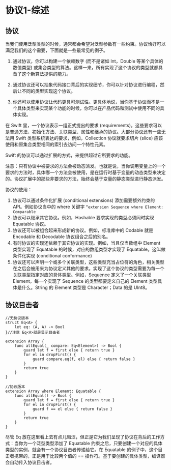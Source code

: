 # 协议1-综述

## 协议

当我们使用泛型类型的时候，通常都会希望对泛型参数有一些约束。协议恰好可以满足我们的这个需要，下面就是一些最常见的例子。

1. 通过协议，你可以构建一个依赖数字 (而不是诸如 Int，Double 等某个具体的数值类型) 或集合类型的算法。这样一来，所有实现了这个协议的类型就都具备了这个新算法提供的能力。

2. 通过协议还可以抽象代码接口背后的实现细节，你可以针对协议进行编程，然后让不同的类型实现这个协议。

3. 你还可以使用协议让代码更具可测试性。更具体地说，当你基于协议而不是一个具体类型来实现某个功能的时候，你可以在产品代码和测试中使用不同的具体实现。

在 Swift 里，一个协议表示一组正式提出的要求 (requirements)。这些要求可以是普通方法、初始化方法、关联类型、属性和继承的协议。大部分协议还有一些无法用 Swift 类型系统表达的要求，例如，Collection 协议就要求切片 (slice) 应该使用和原集合类型相同的索引去访问一个特性元素。

Swift 的协议可以通过扩展的方式，来提供超过它所要求的功能。

注意：只有协议中被要求的方法会被动态派发。也就是说，当你调用变量上的一个要求的方法时，具体哪一个方法会被使用，是在运行时基于变量的动态类型来决定的。协议扩展中的那些非要求的方法，始终会基于变量的静态类型进行静态派发。

协议的使用：
1. 协议可以通过条件化扩展 (conditional extensions) 添加需要额外约束的 API。例如协议当中的 where 关键字 `“extension Sequence where Element: Comparable`
2. 协议可以继承其它协议。例如，Hashable 要求实现的类型必须同时实现 Equatable 协议。
3. 协议还可以被组合起来形成新的协议。例如，标准库中的 Codable 就是 Encodable 和 Decodable 协议组合之后的别名。
4. 有时协议的实现还依赖于其它协议的实现。例如，当且仅当数组中 Element 类型实现了 Equatable 的时候，对应的数组类型才实现了 Equatable。这叫做条件化实现 (conditional conformance)
5. 协议还可以声明一个或多个关联类型，这些类型充当占位符的角色，相关类型在之后会被用来为协议定义其他的要求。实现了这个协议的类型需要为每一个关联类型指定对应的具体类型。例如，Sequence 定义了一个关联类型 Element，每一个实现了 Sequence 的类型都要定义自己的 Element 类型具体是什么。String 的 Element 类型是 Character；Data 的是 UInt8。


## 协议目击者

```
//无协议版本
struct Eq<A> {
	let eq: (A, A) -> Bool
}//注意 Eq<A>就是显示目击者

extension Array {
	func allEqual(_ compare: Eq<Element>) -> Bool {
		guard let f = first else { return true }
		for el in dropFirst() {
			guard compare.eq(f, el) else { return false }
		}
		return true
	}
}

//协议版本
extension Array where Element: Equatable {
	func allEqual() -> Bool {
		guard let f = first else { return true }
		for el in dropFirst() {
			guard f == el else { return false }
		}
		return true
	}
}
```

尽管 Eq 放在这里看上去有点儿晦涩，但正是它为我们呈现了协议在背后的工作方式：当你为一个泛型类型添加了 Equatable 约束之后，只要创建一个对应的具体类型的实例，就会有一个协议目击者传递给它。在 Equatable 的例子中，这个目击者携带的，正是用于比较两个值的 == 操作符。基于要创建的具体类型，编译器会自动传入协议目击者。


